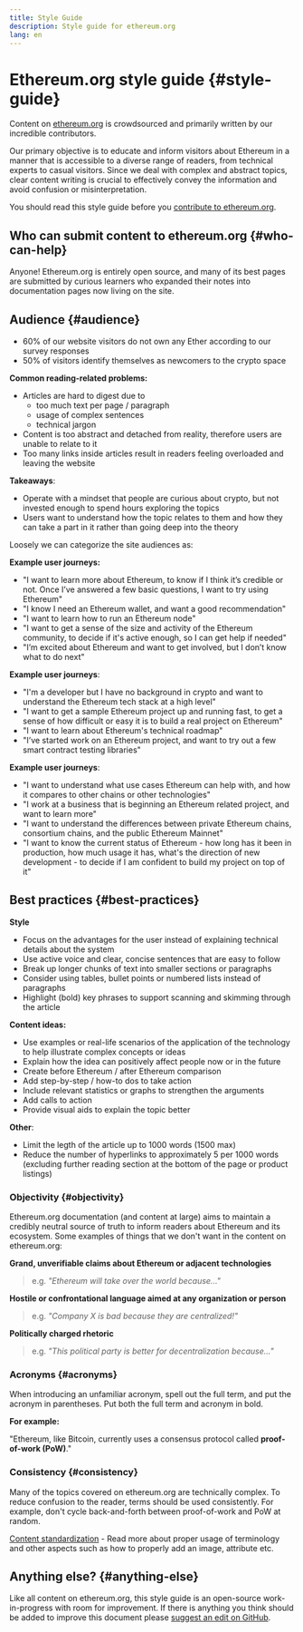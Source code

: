 ```yaml
---
title: Style Guide
description: Style guide for ethereum.org
lang: en
---
```


# Ethereum.org style guide {#style-guide}

Content on [ethereum.org](/) is crowdsourced and primarily written by our incredible contributors.

Our primary objective is to educate and inform visitors about Ethereum in a manner that is accessible to a diverse range of readers, from technical experts to casual visitors. Since we deal with complex and abstract topics, clear content writing is crucial to effectively convey the information and avoid confusion or misinterpretation.

You should read this style guide before you [contribute to ethereum.org](/contributing/).

## Who can submit content to ethereum.org {#who-can-help}

Anyone! Ethereum.org is entirely open source, and many of its best pages are submitted by curious learners who expanded their notes into documentation pages now living on the site.

## Audience {#audience}

- 60% of our website visitors do not own any Ether according to our survey responses
- 50% of visitors identify themselves as newcomers to the crypto space

**Common reading-related problems:**

- Articles are hard to digest due to
  - too much text per page / paragraph
  - usage of complex sentences
  - technical jargon
- Content is too abstract and detached from reality, therefore users are unable to relate to it
- Too many links inside articles result in readers feeling overloaded and leaving the website

**Takeaways**:

- Operate with a mindset that people are curious about crypto, but not invested enough to spend hours exploring the topics
- Users want to understand how the topic relates to them and how they can take a part in it rather than going deep into the theory

Loosely we can categorize the site audiences as:

<ExpandableCard
title="Individuals"
contentPreview='App users, investors, enthusiasts, or anyone who is "new to Ethereum".'>

**Example user journeys:**

- "I want to learn more about Ethereum, to know if I think it’s credible or not. Once I’ve answered a few basic questions, I want to try using Ethereum"
- "I know I need an Ethereum wallet, and want a good recommendation"
- "I want to learn how to run an Ethereum node"
- "I want to get a sense of the size and activity of the Ethereum community, to decide if it's active enough, so I can get help if needed"
- "I’m excited about Ethereum and want to get involved, but I don’t know what to do next"

</ExpandableCard>

<ExpandableCard
title="Developers"
contentPreview="Developers or others who want technical information about Ethereum.">

**Example user journeys**:

- "I'm a developer but I have no background in crypto and want to understand the Ethereum tech stack at a high level"
- "I want to get a sample Ethereum project up and running fast, to get a sense of how difficult or easy it is to build a real project on Ethereum"
- "I want to learn about Ethereum's technical roadmap"
- "I’ve started work on an Ethereum project, and want to try out a few smart contract testing libraries"

</ExpandableCard>

<ExpandableCard
title="Enterprises"
contentPreview="People, businesses, and other organizations who want to understand Ethereum's value in an enterprise setting.">

**Example user journeys**:

- "I want to understand what use cases Ethereum can help with, and how it compares to other chains or other technologies"
- "I work at a business that is beginning an Ethereum related project, and want to learn more"
- "I want to understand the differences between private Ethereum chains, consortium chains, and the public Ethereum Mainnet"
- "I want to know the current status of Ethereum - how long has it been in production, how much usage it has, what's the direction of new development - to decide if I am confident to build my project on top of it"

</ExpandableCard>

## Best practices {#best-practices}

**Style**

- Focus on the advantages for the user instead of explaining technical details about the system
- Use active voice and clear, concise sentences that are easy to follow
- Break up longer chunks of text into smaller sections or paragraphs
- Consider using tables, bullet points or numbered lists instead of paragraphs
- Highlight (bold) key phrases to support scanning and skimming through the article

**Content ideas:**

- Use examples or real-life scenarios of the application of the technology to help illustrate complex concepts or ideas
- Explain how the idea can positively affect people now or in the future
- Create before Ethereum / after Ethereum comparison
- Add step-by-step / how-to dos to take action
- Include relevant statistics or graphs to strengthen the arguments
- Add calls to action
- Provide visual aids to explain the topic better

**Other**:

- Limit the legth of the article up to 1000 words (1500 max)
- Reduce the number of hyperlinks to approximately 5 per 1000 words (excluding further reading section at the bottom of the page or product listings)

### Objectivity {#objectivity}

Ethereum.org documentation (and content at large) aims to maintain a credibly neutral source of truth to inform readers about Ethereum and its ecosystem. Some examples of things that we don't want in the content on ethereum.org:

**Grand, unverifiable claims about Ethereum or adjacent technologies**

> e.g. _"Ethereum will take over the world because..."_

**Hostile or confrontational language aimed at any organization or person**

> e.g. _"Company X is bad because they are centralized!"_

**Politically charged rhetoric**

> e.g. _"This political party is better for decentralization because..."_

### Acronyms {#acronyms}

When introducing an unfamiliar acronym, spell out the full term, and put the acronym in parentheses. Put both the full term and acronym in bold.

**For example:**

"Ethereum, like Bitcoin, currently uses a consensus protocol called **proof-of-work (PoW)**."

### Consistency {#consistency}

Many of the topics covered on ethereum.org are technically complex. To reduce confusion to the reader, terms should be used consistently. For example, don't cycle back-and-forth between proof-of-work and PoW at random.

[Content standardization](/style-guide/content-standardization/) - Read more about proper usage of terminology and other aspects such as how to properly add an image, attribute etc.

## Anything else? {#anything-else}

Like all content on ethereum.org, this style guide is an open-source work-in-progress with room for improvement. If there is anything you think should be added to improve this document please [suggest an edit on GitHub](https://github.com/ethereum/ethereum-org-website/blob/dev/src/content/contributing/style-guide/index.md).
